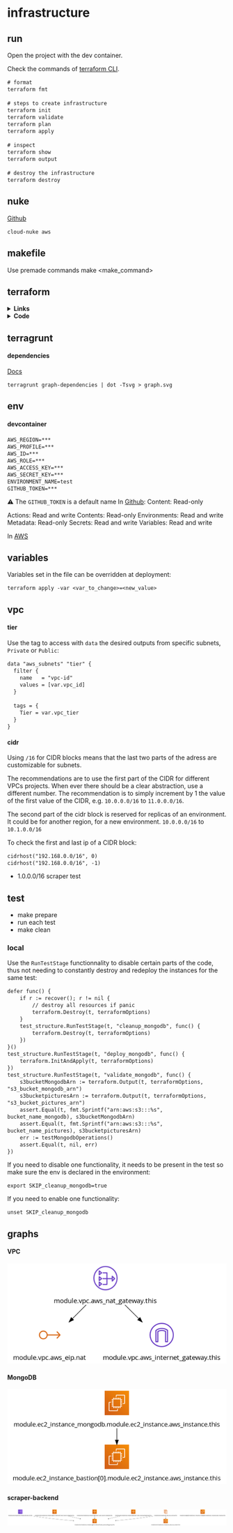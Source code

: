 # infrastructure

## run

Open the project with the dev container.

Check the commands of [terraform CLI](https://www.terraform.io/cli/commands#switching-working-directory-with-chdir).

```shell
# format
terraform fmt

# steps to create infrastructure
terraform init
terraform validate
terraform plan
terraform apply

# inspect
terraform show
terraform output

# destroy the infrastructure
terraform destroy
```

## nuke

[Github](https://github.com/gruntwork-io/cloud-nuke)

```
cloud-nuke aws
```

## makefile
Use premade commands
make <make_command>

## terraform

<details><summary> <b>Links</b> </summary>

Check the [tutorial for AWS](https://learn.hashicorp.com/tutorials/terraform/aws-build?in=terraform/aws-get-started).
To setup a VPC check this [Medium article](# https://medium.com/swlh/creating-an-aws-ecs-cluster-of-ec2-instances-with-terraform-85a10b5cfbe3
).
To setup workflow and environments check this [Medium article](https://blog.gruntwork.io/how-to-manage-terraform-state-28f5697e68fa).

Check the [HCL](https://developer.hashicorp.com/terraform/language).

</details>

<details><summary> <b>Code</b> </summary>

For reources tags, where `common_tags` is a map:

```hcl
resource "aws_resource_type" "resource_name" {
  tags = merge(var.common_tags, {Name="..."})
}
```

Add the lifecycle policy to create before detroying to avoid downtime.
Be careful not to do it on unique resources that cannot be duplicated.

```hcl
resource "aws_resource_type" "resource_name" {
  lifecycle {
    create_before_destroy = true
  }
}
```

Add the lifecycle policy to protect from destroying it:
```hcl
resource "aws_resource_type" "resource_name" {
  lifecycle {
    prevent_destroy = true
  }
}
```

For backing up the state in an S3 bucket, insert those only in the running terraform file, which would not be in `modules`. 
The backend name is usually `backend_name="terraform-state-backend"`.
There is a different state for production and non-production environments.

```hcl
provider "aws" {
  aws_region = var.aws_region
}
```

For running a bash script after the creation of the resource:
```hcl
resource "aws_resource_type" "resource_name" {
  user_data = templatefile("user-data.sh", {
    var_to_inject = "something"
  })
}
```

Inside `user-data.sh`:

```shell
#!/bin/bash

...
${db_address}
...
```

</details>

## terragrunt

#### dependencies

[Docs](https://terragrunt.gruntwork.io/docs/features/execute-terraform-commands-on-multiple-modules-at-once/#dependencies-between-modules)

```shell
terragrunt graph-dependencies | dot -Tsvg > graph.svg
```



## env

#### devcontainer

```
AWS_REGION=***
AWS_PROFILE=***
AWS_ID=***
AWS_ROLE=***
AWS_ACCESS_KEY=***
AWS_SECRET_KEY=***
ENVIRONMENT_NAME=test
GITHUB_TOKEN=***
```

:warning: The `GITHUB_TOKEN` is a default name
In [Github](https://github.com/settings/personal-access-tokens/new):
Content: Read-only

  Actions: Read and write
  Contents: Read-only
  Environments: Read and write
  Metadata: Read-only
  Secrets: Read and write
  Variables: Read and write

In [AWS]()

## variables

Variables set in the file can be overridden at deployment:

```shell
terraform apply -var <var_to_change>=<new_value>
```

## vpc
#### tier

Use the tag to access with `data` the desired outputs from specific subnets, `Private` or `Public`:

```hcl
data "aws_subnets" "tier" {
  filter {
    name   = "vpc-id"
    values = [var.vpc_id]
  }

  tags = {
    Tier = var.vpc_tier
  }
}
```

#### cidr

Using `/16` for CIDR blocks means that the last two parts of the adress are customizable for subnets.

The recommendations are to use the first part of the CIDR for different VPCs projects. When ever there should be a clear abstraction, use a different number. The recommendation is to simply increment by 1 the value of the first value of the CIDR, e.g. `10.0.0.0/16` to `11.0.0.0/16`.

The second part of the cidr block is reserved for replicas of an environment. It could be for another region, for a new environment. `10.0.0.0/16` to `10.1.0.0/16`


To check the first and last ip of a CIDR block:

```hcl
cidrhost("192.168.0.0/16", 0)
cidrhost("192.168.0.0/16", -1)
```

- 1.0.0.0/16 scraper test



## test 

  - make prepare
  - run each test
  - make clean

### local

Use the `RunTestStage` functionnality to disable certain parts of the code, thus not needing to constantly destroy and redeploy the instances for the same test:

```hcl
defer func() {
    if r := recover(); r != nil {
        // destroy all resources if panic
        terraform.Destroy(t, terraformOptions)
    }
    test_structure.RunTestStage(t, "cleanup_mongodb", func() {
        terraform.Destroy(t, terraformOptions)
    })
}()
test_structure.RunTestStage(t, "deploy_mongodb", func() {
    terraform.InitAndApply(t, terraformOptions)
})
test_structure.RunTestStage(t, "validate_mongodb", func() {
    s3bucketMongodbArn := terraform.Output(t, terraformOptions, "s3_bucket_mongodb_arn")
    s3bucketpicturesArn := terraform.Output(t, terraformOptions, "s3_bucket_pictures_arn")
    assert.Equal(t, fmt.Sprintf("arn:aws:s3:::%s", bucket_name_mongodb), s3bucketMongodbArn)
    assert.Equal(t, fmt.Sprintf("arn:aws:s3:::%s", bucket_name_pictures), s3bucketpicturesArn)
    err := testMongodbOperations()
    assert.Equal(t, nil, err)
})
```

If you need to disable one functionality, it needs to be present in the test so make sure the env is declared in the environment:

```shell
export SKIP_cleanup_mongodb=true
```

If you need to enable one functionality:

```shell
unset SKIP_cleanup_mongodb
```

## graphs

#### VPC

![VPC](modules/vpc/graph.png)

#### MongoDB

![MongoDB](modules/data/mongodb/graph.png)

#### scraper-backend

![Scraper-backend](modules/services/scraper-backend/graph.png)
